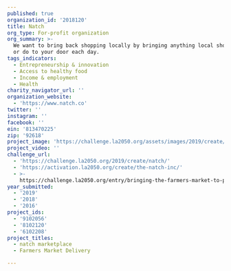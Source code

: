 ```yaml
---
published: true
organization_id: '2018120'
title: Natch
org_type: For-profit organization
org_summary: >-
  We want to bring back shopping locally by bringing anything local shops make
  or do to your door each day.
tags_indicators:
  - Entrepreneurship & innovation
  - Access to healthy food
  - Income & employment
  - Health
charity_navigator_url: ''
organization_website:
  - 'https://www.natch.co'
twitter: ''
instagram: ''
facebook: ''
ein: '813470225'
zip: '92618'
project_image: 'https://challenge.la2050.org/assets/images/2019/create/2048-wide/natch.jpg'
project_video: ''
challenge_url:
  - 'https://challenge.la2050.org/2019/create/natch/'
  - 'https://activation.la2050.org/create/the-natch-inc/'
  - >-
    https://challenge.la2050.org/entry/bringing-the-farmers-market-to-peoples-door
year_submitted:
  - '2019'
  - '2018'
  - '2016'
project_ids:
  - '9102056'
  - '8102120'
  - '6102208'
project_titles:
  - natch marketplace
  - Farmers Market Delivery

---
```

